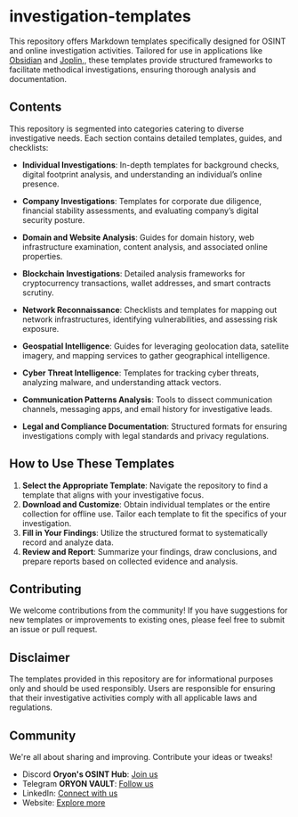 # investigation-templates

This repository offers Markdown templates specifically designed for OSINT and online investigation activities. Tailored for use in applications like [Obsidian](https://obsidian.md/) and [Joplin](https://joplinapp.org/),, these templates provide structured frameworks to facilitate methodical investigations, ensuring thorough analysis and documentation. 

## Contents

This repository is segmented into categories catering to diverse investigative needs. Each section contains detailed templates, guides, and checklists:

- **Individual Investigations**: In-depth templates for background checks, digital footprint analysis, and understanding an individual’s online presence.
  
- **Company Investigations**: Templates for corporate due diligence, financial stability assessments, and evaluating company’s digital security posture.
  
- **Domain and Website Analysis**: Guides for domain history, web infrastructure examination, content analysis, and associated online properties.
  
- **Blockchain Investigations**: Detailed analysis frameworks for cryptocurrency transactions, wallet addresses, and smart contracts scrutiny.
  
- **Network Reconnaissance**: Checklists and templates for mapping out network infrastructures, identifying vulnerabilities, and assessing risk exposure.
  
- **Geospatial Intelligence**: Guides for leveraging geolocation data, satellite imagery, and mapping services to gather geographical intelligence.
  
- **Cyber Threat Intelligence**: Templates for tracking cyber threats, analyzing malware, and understanding attack vectors.
  
- **Communication Patterns Analysis**: Tools to dissect communication channels, messaging apps, and email history for investigative leads.
  
- **Legal and Compliance Documentation**: Structured formats for ensuring investigations comply with legal standards and privacy regulations.

## How to Use These Templates

1. **Select the Appropriate Template**: Navigate the repository to find a template that aligns with your investigative focus.
2. **Download and Customize**: Obtain individual templates or the entire collection for offline use. Tailor each template to fit the specifics of your investigation.
3. **Fill in Your Findings**: Utilize the structured format to systematically record and analyze data.
4. **Review and Report**: Summarize your findings, draw conclusions, and prepare reports based on collected evidence and analysis.

## Contributing

We welcome contributions from the community! If you have suggestions for new templates or improvements to existing ones, please feel free to submit an issue or pull request.

## Disclaimer

The templates provided in this repository are for informational purposes only and should be used responsibly. Users are responsible for ensuring that their investigative activities comply with all applicable laws and regulations.

## Community

We're all about sharing and improving. Contribute your ideas or tweaks!

- Discord **Oryon's OSINT Hub**: [Join us](https://discord.gg/3P5G4dDw#)
- Telegram **ORYON VAULT**: [Follow us](https://t.me/oryonvault)
- LinkedIn: [Connect with us](https://www.linkedin.com/company/oryon-systems)
- Website: [Explore more](https://oryon.systems#)
